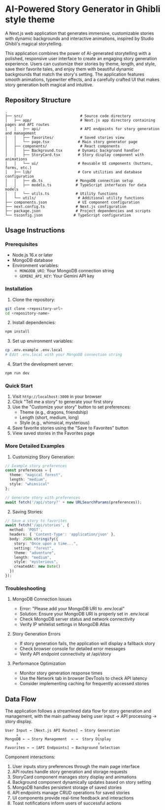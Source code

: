 # AI-Powered Story Generator in Ghibli style theme

A Next.js web application that generates immersive, customizable stories with dynamic backgrounds and interactive animations, inspired by Studio Ghibli's magical storytelling.

This application combines the power of AI-generated storytelling with a polished, responsive user interface to create an engaging story generation experience. Users can customize their stories by theme, length, and style, save their favorite tales, and enjoy them with beautiful dynamic backgrounds that match the story's setting. The application features smooth animations, typewriter effects, and a carefully crafted UI that makes story generation both magical and intuitive.

## Repository Structure
```
.
├── src/                          # Source code directory
│   ├── app/                      # Next.js app directory containing pages and API routes
│   │   ├── api/                  # API endpoints for story generation and management
│   │   ├── favorites/            # Saved stories view
│   │   └── page.tsx             # Main story generator page
│   ├── components/               # React components
│   │   ├── Background.tsx       # Dynamic background handler
│   │   ├── StoryCard.tsx        # Story display component with animations
│   │   └── ui/                  # Reusable UI components (buttons, forms, etc.)
│   ├── lib/                     # Core utilities and database configuration
│   │   ├── db.ts               # MongoDB connection setup
│   │   ├── models.ts           # TypeScript interfaces for data models
│   │   └── utils.ts            # Utility functions
│   └── utils/                   # Additional utility functions
├── components.json              # UI component configuration
├── next.config.ts              # Next.js configuration
├── package.json                # Project dependencies and scripts
└── tsconfig.json              # TypeScript configuration
```

## Usage Instructions
### Prerequisites
- Node.js 16.x or later
- MongoDB database
- Environment variables:
  - `MONGODB_URI`: Your MongoDB connection string
  - `GEMINI_API_KEY`: Your Gemini API key

### Installation
1. Clone the repository:
```bash
git clone <repository-url>
cd <repository-name>
```

2. Install dependencies:
```bash
npm install
```

3. Set up environment variables:
```bash
cp .env.example .env.local
# Edit .env.local with your MongoDB connection string
```

4. Start the development server:
```bash
npm run dev
```

### Quick Start
1. Visit `http://localhost:3000` in your browser
2. Click "Tell me a story" to generate your first story
3. Use the "Customize your story" button to set preferences:
   - Theme (e.g., dragons, friendship)
   - Length (short, medium, long)
   - Style (e.g., whimsical, mysterious)
4. Save favorite stories using the "Save to Favorites" button
5. View saved stories in the Favorites page

### More Detailed Examples
1. Customizing Story Generation:
```typescript
// Example story preferences
const preferences = {
  theme: "magical forest",
  length: "medium",
  style: "whimsical"
};

// Generate story with preferences
await fetch('/api/story?' + new URLSearchParams(preferences));
```

2. Saving Stories:
```typescript
// Save a story to favorites
await fetch('/api/stories', {
  method: 'POST',
  headers: { 'Content-Type': 'application/json' },
  body: JSON.stringify({
    story: "Once upon a time...",
    setting: "forest",
    theme: "adventure",
    length: "medium",
    style: "mysterious",
    createdAt: new Date()
  })
});
```

### Troubleshooting
1. MongoDB Connection Issues
   - Error: "Please add your MongoDB URI to .env.local"
   - Solution: Ensure your MongoDB URI is properly set in .env.local
   - Check MongoDB server status and network connectivity
   - Verify IP whitelist settings in MongoDB Atlas

2. Story Generation Errors
   - If story generation fails, the application will display a fallback story
   - Check browser console for detailed error messages
   - Verify API endpoint connectivity at /api/story

3. Performance Optimization
   - Monitor story generation response times
   - Use the Network tab in browser DevTools to check API latency
   - Consider implementing caching for frequently accessed stories

## Data Flow
The application follows a streamlined data flow for story generation and management, with the main pathway being user input → API processing → story display.

```ascii
User Input → [Next.js API Routes] → Story Generation
     ↓                                    ↓
MongoDB ← → Story Management  ← →  Story Display
     ↑                                    ↑
Favorites ← → [API Endpoints] → Background Selection
```

Component interactions:
1. User inputs story preferences through the main page interface
2. API routes handle story generation and storage requests
3. StoryCard component manages story display and animations
4. Background component dynamically updates based on story setting
5. MongoDB handles persistent storage of saved stories
6. API endpoints manage CRUD operations for saved stories
7. UI components provide real-time feedback and interactions
8. Toast notifications inform users of successful actions